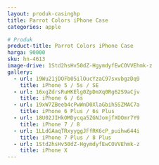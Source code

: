 ```yaml
---
layout: produk-casinghp
title: Parrot Colors iPhone Case
categories: apple

# Produk
product-title: Parrot Colors iPhone Case
harga: 90000
sku: hn-4613
image-drive: 1Std2hsHv50dZ-HgymdyfEwCOVVEhmk-z
gallery:
  - url: 19Wu21jDOFb05ilOucYzaC97sxvbgzDq9
    title: iPhone 5 / 5s / SE
  - url: 16xgZdrsRuHKElg0ZpDmXq0Rg62S9aCjv
    title: iPhone 6 / 6s
  - url: 19xW7ZBeeb4cPwWnD0XlaGbih5SZMAC7a
    title: iPhone 6 Plus / 6s Plus
  - url: 18U02JIHkOMDycqa5ZGNJomjfXOOmr7Y9
    title: iPhone 7 / 8
  - url: 1LLdGAaqTRxyyggJFfRK6cP_puihw644i
    title: iPhone 7 Plus / 8 Plus
  - url: 1Std2hsHv50dZ-HgymdyfEwCOVVEhmk-z
    title: iPhone X
---
```

